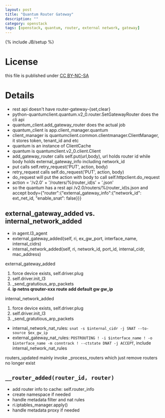 ```yaml
---
layout: post
title: "Quantum Router Gateway"
description: ""
category: openstack
tags: [openstack, quantum, router, external network, gateway]
---
```

{% include JB/setup %}
# License
this file is published under [CC BY-NC-SA](http://creativecommons.org/licenses/by-nc-sa/3.0/)

# Details
* rest api doesn't have router-gateway-{set,clear}
* python-quantumclient.quantum.v2_0.router.SetGatewayRouter does the cli api
* quantum_client.add_gateway_router does the actual job
* quantum_client is app.client_manager.quantum
* client_manager is quantumclient.common.clientmanager.ClientManager, it stores token, tenant_id and etc
* quantum is an instance of ClientCache
* quantum is quantumclient.v2_0.client.Client
* add_gateway_router calls self.put(url,body), url holds router id while body holds external_gateway_info including network_id
* put calls self.retry_request('PUT', action, body)
* retry_request calls self.do_request('PUT', action, body)
* do_request will put the action with body to call self.httpclient.do_request
* action = '/v2.0' + '/routers/%(router_id)s' + '.json'
* so the quantum has a rest api /v2.0/routers/%(router_id)s.json and accept body={"router":{"external_gateway_info":{"network_id": ext_net_id, "enable_snat": false}}}

## external_gateway_added vs. internal_network_added
* in agent.l3_agent
* external_gateway_added(self, ri, ex_gw_port, interface_name, internal_cidrs)
* internal_network_added(self, ri, network_id, port_id, internal_cidr, mac_address)

external_gateway_added
1. force device exists, self.driver.plug
1. self.driver.init_l3
1. _send_gratutious_arp_packets
1. **ip netns qrouter-xxx route add default gw gw_ip**

internal_network_added
1. force device exists, self.driver.plug
1. self.driver.init_l3
1. _send_gratutious_arp_packets

* internal_network_nat_rules: `snat -s $internal_cidr -j SNAT --to-source $ex_gw_ip`
* external_gateway_nat_rules: `POSTROUTING ! -i $interface_name ! -o $interface_name -m conntrack ! --ctstate DNAT -j ACCEPT`, include internal_network_nat_rules

routers_updated mainly invoke \_process_routers which just remove routers no longer exist

## `__router_added(router_id, router)`
* add router info to cache: self.router\_info
* create namespace if needed
* handle metadata filter and nat rules
* ri.iptables_manager.apply()
* handle metadata proxy if needed
